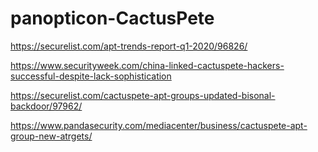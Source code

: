 # panopticon-CactusPete

https://securelist.com/apt-trends-report-q1-2020/96826/

https://www.securityweek.com/china-linked-cactuspete-hackers-successful-despite-lack-sophistication

https://securelist.com/cactuspete-apt-groups-updated-bisonal-backdoor/97962/

https://www.pandasecurity.com/mediacenter/business/cactuspete-apt-group-new-atrgets/
